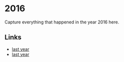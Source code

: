 # 2016

Capture everything that happened in the year 2016 here.

## Links
- [last year](calendar/years/2015.md)
- [last year](calendar/years/2017.md)